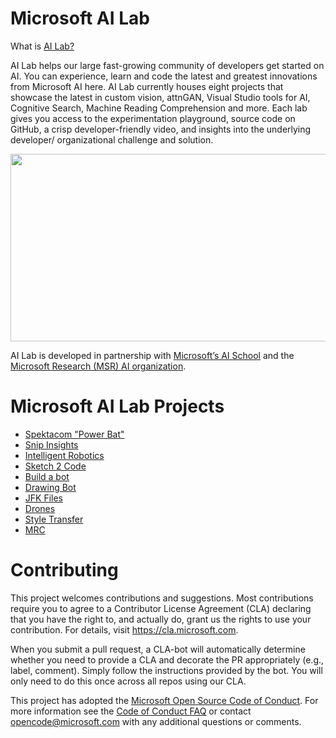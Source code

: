 # Microsoft AI Lab
What is [AI Lab?](https://www.ailab.microsoft.com/)

AI Lab helps our large fast-growing community of developers get started on AI. You can experience, learn and code the latest and greatest innovations from Microsoft AI here. AI Lab currently houses eight projects that showcase the latest in custom vision, attnGAN, Visual Studio tools for AI, Cognitive Search, Machine Reading Comprehension and more. Each lab gives you access to the experimentation playground, source code on GitHub, a crisp developer-friendly video, and insights into the underlying developer/ organizational challenge and solution. 

<p align="center">
  <img width="560" height="300" src="https://github.com/Microsoft/ailab/blob/master/images/AI Lab.png">
</p>

AI Lab is developed in partnership with [Microsoft’s AI School](https://aischool.microsoft.com/en-us/home) and the [Microsoft Research (MSR) AI organization](https://www.microsoft.com/en-us/research/lab/microsoft-research-ai/).

# Microsoft AI Lab Projects
- [Spektacom "Power Bat"](https://www.ailab.microsoft.com/experiments/ce508ed3-cea9-41eb-a08e-ab4727556f7b)
- [Snip Insights](https://www.ailab.microsoft.com/experiments/32e85f94-3fdd-4a4b-b1ca-9f4cdf47feb6)
- [Intelligent Robotics](https://www.ailab.microsoft.com/experiments/f508a96d-3255-474b-a769-d5b2cf2bb9d6)
- [Sketch 2 Code](https://www.ailab.microsoft.com/experiments/30c61484-d081-4072-99d6-e132d362b99d)
- [Build a bot](https://www.ailab.microsoft.com/experiments/1af37019-42f1-4a74-baa8-0ec847419c02)
- [Drawing Bot](https://www.ailab.microsoft.com/experiments/1e9e1eef-2ab1-41f1-b341-0118f414bd78)
- [JFK Files](https://www.ailab.microsoft.com/experiments/7d6b0652-51dc-440d-a12a-481f28525143)
- [Drones](https://www.ailab.microsoft.com/experiments/92262b36-de2e-444e-86ca-8bcb8bd02454)
- [Style Transfer](https://www.ailab.microsoft.com/experiments/99907c05-d487-450b-9ee9-901b40205e81)
- [MRC](https://www.ailab.microsoft.com/experiments/ef90706b-e822-4686-bbc4-94fd0bca5fc5)


# Contributing

This project welcomes contributions and suggestions.  Most contributions require you to agree to a
Contributor License Agreement (CLA) declaring that you have the right to, and actually do, grant us
the rights to use your contribution. For details, visit https://cla.microsoft.com.

When you submit a pull request, a CLA-bot will automatically determine whether you need to provide
a CLA and decorate the PR appropriately (e.g., label, comment). Simply follow the instructions
provided by the bot. You will only need to do this once across all repos using our CLA.

This project has adopted the [Microsoft Open Source Code of Conduct](https://opensource.microsoft.com/codeofconduct/).
For more information see the [Code of Conduct FAQ](https://opensource.microsoft.com/codeofconduct/faq/) or
contact [opencode@microsoft.com](mailto:opencode@microsoft.com) with any additional questions or comments.
